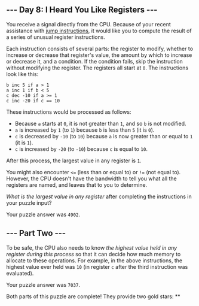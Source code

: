 ## \--- Day 8: I Heard You Like Registers ---

You receive a signal directly from the CPU. Because of your recent
assistance with [jump instructions](5), it would like you to compute the
result of a series of unusual register instructions.

Each instruction consists of several parts: the register to modify,
whether to increase or decrease that register's value, the amount by
which to increase or decrease it, and a condition. If the condition
fails, skip the instruction without modifying the register. The
registers all start at `0`. The instructions look like this:

    b inc 5 if a > 1
    a inc 1 if b < 5
    c dec -10 if a >= 1
    c inc -20 if c == 10

These instructions would be processed as follows:

  - Because `a` starts at `0`, it is not greater than `1`, and so `b` is
    not modified.
  - `a` is increased by `1` (to `1`) because `b` is less than `5` (it is
    `0`).
  - `c` is decreased by `-10` (to `10`) because `a` is now greater than
    or equal to `1` (it is `1`).
  - `c` is increased by `-20` (to `-10`) because `c` is equal to `10`.

After this process, the largest value in any register is `1`.

You might also encounter `<=` (less than or equal to) or `!=` (not equal
to). However, the CPU doesn't have the bandwidth to tell you what all
the registers are named, and leaves that to you to determine.

*What is the largest value in any register* after completing the
instructions in your puzzle input?

Your puzzle answer was `4902`.

## \--- Part Two ---

To be safe, the CPU also needs to know *the highest value held in any
register during this process* so that it can decide how much memory to
allocate to these operations. For example, in the above instructions,
the highest value ever held was `10` (in register `c` after the third
instruction was evaluated).

Your puzzle answer was `7037`.

Both parts of this puzzle are complete\! They provide two gold stars:
\*\*
